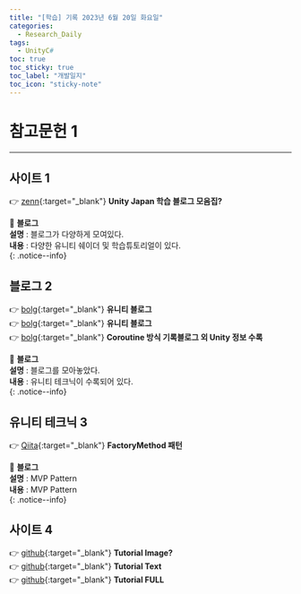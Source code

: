 ```yaml
---
title: "[학습] 기록 2023년 6월 20일 화요일"
categories:
  - Research_Daily
tags:
  - UnityC#
toc: true
toc_sticky: true
toc_label: "개발일지"
toc_icon: "sticky-note"
---
```


# 참고문헌 1

---

## 사이트 1
👉 [zenn](https://zenn.dev/topics/unity){:target="_blank"} **Unity Japan 학습 블로그 모음집?** <br> 

📌 **블로그** <br>
**설명** : 블로그가 다양하게 모여있다. <br>
**내용** : 다양한 유니티 쉐이더 및 학습튜토리얼이 있다.<br>
{: .notice--info}

## 블로그 2

👉 [bolg](https://amagamina.jp/blog/){:target="_blank"} **유니티 블로그** <br> 
👉 [bolg](https://zenn.dev/r_ngtm){:target="_blank"} **유니티 블로그** <br> 
👉 [bolg](https://www.alanzucconi.com/){:target="_blank"} **Coroutine 방식 기록블로그 외 Unity 정보 수록** <br> 

📌 **블로그** <br>
**설명** : 블로그를 모아놓았다.<br>
**내용** : 유니티 테크닉이 수록되어 있다.<br>
{: .notice--info}

## 유니티 테크닉 3

👉 [Qiita](https://qiita.com/Tomy_0331/items/5d8904da291533cc925c){:target="_blank"} **FactoryMethod 패턴** <br> 

📌 **블로그** <br>
**설명** : MVP Pattern<br>
**내용** : MVP Pattern<br>
{: .notice--info}

## 사이트 4

👉 [github](https://mmistakes.github.io/minimal-mistakes/docs/helpers/){:target="_blank"} **Tutorial Image?**  <br>
👉 [github](https://mmistakes.github.io/minimal-mistakes/docs/utility-classes/){:target="_blank"} **Tutorial Text**  <br>
👉 [github](https://mmistakes.github.io/minimal-mistakes/year-archive/){:target="_blank"} **Tutorial FULL**  <br>